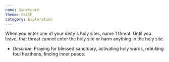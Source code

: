 ```yaml
---
name: Sanctuary
theme: Faith
category: Exploration
---
```


When you enter one of your deity's holy sites, name 1 threat. Until you leave, that threat cannot enter the holy site or harm anything in the holy site. 

* *Describe*: Praying for blessed sanctuary, activating holy wards, rebuking foul heathens, finding inner peace.